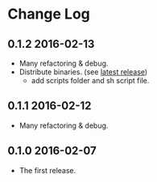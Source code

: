 # Change Log

## 0.1.2 2016-02-13

- Many refactoring & debug.
- Distribute binaries. (see [latest release](https://github.com/spiegel-im-spiegel/gpgpdump/releases/latest))
	- add scripts folder and sh script file.

## 0.1.1 2016-02-12

- Many refactoring & debug.

## 0.1.0 2016-02-07

- The first release.
